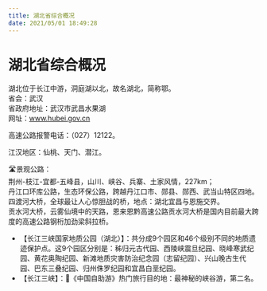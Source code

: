```yaml
---
title: 湖北省综合概况  
date: 2021/05/01 18:49:28  
---
```

  
# 湖北省综合概况  
湖北位于长江中游，洞庭湖以北，故名湖北，简称鄂。   
省会：武汉  
省政府地址：武汉市武昌水果湖  
网址：www.hubei.gov.cn  
  
高速公路报警电话：（027）12122。   

江汉地区：仙桃、天门、潜江。   

🛣️景观公路：  
荆州-枝江-宜都-五峰县，山川、峡谷、兵寨、土家风情，227km；  
丹江口环库公路，生态环保公路，跨越丹江口市、郧县、郧西、武当山特区四地。   
四渡河大桥，全球最让人心惊胆战的桥，地点：湖北宜昌与恩施交界。   
贡水河大桥，云雾仙境中的天路，恩来恩黔高速公路贡水河大桥是国内目前最大跨度的高速公路钢桁加劲梁斜拉桥。   

* 【长江三峡国家地质公园（湖北）】：共分成9个园区和46个级别不同的地质遗迹保护点。这9个园区分别是：秭归元古代园、西陵峡震旦纪园、晓峰寒武纪园、黄花奥陶纪园、新滩地质灾害防治纪念园（志留纪园）、兴山晚古生代园、巴东三叠纪园、归州侏罗纪园和宜昌白垩纪园。   
* 【长江三峡】：🧾《中国自助游》热门旅行目的地：最神秘的峡谷游，第二名。   